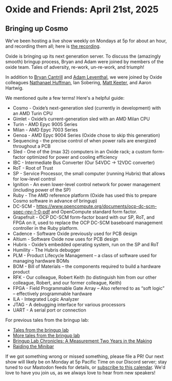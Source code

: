 # Oxide and Friends: April 21st, 2025

## Bringing up Cosmo

We've been hosting a live show weekly on Mondays at 5p for about an hour,
and recording them all; here is
[the recording](https://youtu.be/SVFa-W3cH-g).

Oxide is bringing up its next generation server. To discuss the (amazingly smooth) bringup process, Bryan and Adam were joined by members of the oxide team. Tales of adversity, re-work, un-re-work, and triumph!

In addition to
[Bryan Cantrill](https://bsky.app/profile/bcantrill.bsky.social) and
[Adam Leventhal](https://bsky.app/profile/ahl.bsky.social),
we were joined by Oxide colleagues
[Nathanael Huffman](https://hachyderm.io/@SyntheticGate),
Ian Sobering,
[Matt Keeter](https://hachyderm.io/@mjk),
and Aaron Hartwig.

We mentioned quite a few terms! Here's a helpful guide:
- Cosmo - Oxide’s next-generation sled (currently in development) with an AMD Turin CPU
- Gimlet - Oxide’s current-generation sled with an AMD Milan CPU
- Turin - AMD Epyc 9005 Series
- Milan - AMD Epyc 7003 Series
- Genoa - AMD Epyc 9004 Series (Oxide chose to skip this generation)
- Sequencing - the precise control of when power rails are energized throughout a PCB
- Sled - One of the (max 32) computers in an Oxide rack; a custom form-factor optimized for power and cooling efficiency
- IBC - Intermediate Bus Converter (Our 54VDC -> 12VDC converter)
- RoT - Root of Trust
- SP - Service Processor, the small computer (running Hubris) that allows for low-level control
- Ignition - An even lower-level control network for power management (including power of the SP)
- Ruby - The AMD reference platform (Oxide has used this to prepare Cosmo software in advance of bringup)
- DC-SCM - https://www.opencompute.org/documents/ocp-dc-scm-spec-rev-1-0-pdf and OpenCompute standard form factor.
- Grapefruit - OCP DC-SCM form-factor board with our SP, RoT, and FPGA on it, used to replace the OCP DC-SCM baseboard management controller in the Ruby platform.
- Cadence - Software Oxide previously used for PCB design
- Altium - Software Oxide now uses for PCB design
- Hubris - Oxide’s embedded operating system, run on the SP and RoT
- Humility - The Hubris debugger
- PLM - Product Lifecycle Management – a class of software used for managing hardware BOMs
- BOM - Bill of Materials – the components required to build a hardware product
- RFK - Our colleague, Robert Keith (to distinguish him from our other colleague, Robert, and our former colleague, Keith)
- FPGA - Field Programmable Gate Array – Also referred to as “soft logic” – effectively programmable hardware
- ILA - Integrated Logic Analyzer
- JTAG - A debugging interface for various processors
- UART - A serial port or connection

For previous tales from the bringup lab:
- [Tales from the bringup lab](https://share.transistor.fm/s/9ed140d2)
- [More tales from the bringup lab](https://share.transistor.fm/s/4fd8383d)
- [Bringup Lab Chronicles: A Measurement Two Years in the Making](https://share.transistor.fm/s/65a10522)
- [Raiding the Minibar](https://share.transistor.fm/s/10fe713f)

If we got something wrong or missed something, please file a PR!
Our next show will likely be on Monday at 5p Pacific Time on our Discord
server; stay tuned to our Mastodon feeds for details, or [subscribe to this
calendar](https://calendar.google.com/calendar/ical/c_318925f4185aa71c4524d0d6127f31058c9e21f29f017d48a0fca6f564969cd0%40group.calendar.google.com/public/basic.ics).
We'd love to have you join us, as we always love to hear from new speakers!

